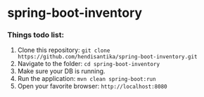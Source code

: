 # spring-boot-inventory

### Things todo list:

1. Clone this repository: `git clone https://github.com/hendisantika/spring-boot-inventory.git`
2. Navigate to the folder: `cd spring-boot-inventory`
3. Make sure your DB is running.
4. Run the application: `mvn clean spring-boot:run`
5. Open your favorite browser: `http://localhost:8080`
